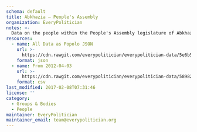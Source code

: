 ```yaml
---
schema: default
title: Abkhazia — People's Assembly
organization: EveryPolitician
notes: >-
  Data on the people within the People's Assembly legislature of Abkhazia.
resources:
  - name: All Data as Popolo JSON
    url: >-
      https://cdn.rawgit.com/everypolitician/everypolitician-data/5e6b5ea24db6272f537356d2887e7360c277f586/data/Abkhazia/Assembly/ep-popolo-v1.0.json
    format: json
  - name: From 2012-04-03
    url: >-
      https://cdn.rawgit.com/everypolitician/everypolitician-data/58982266ae65446abe93beb812bf42e378338cb3/data/Abkhazia/Assembly/term-5.csv
    format: csv
last_modified: 2017-02-08T07:31:46
license: ''
category:
  - Groups & Bodies
  - People
maintainer: EveryPolitician
maintainer_email: team@everypolitician.org
---
```

